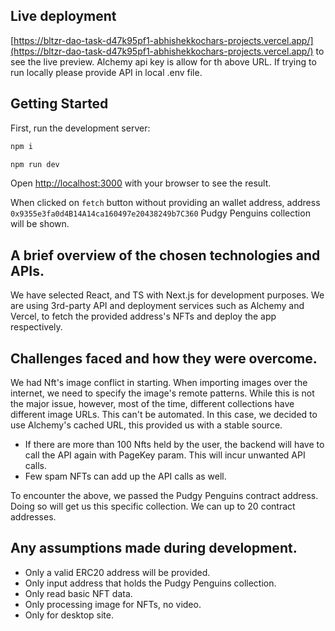 ## Live deployment 
[https://bltzr-dao-task-d47k95pf1-abhishekkochars-projects.vercel.app/](https://bltzr-dao-task-d47k95pf1-abhishekkochars-projects.vercel.app/) to see the live preview.
Alchemy api key is allow for th above URL. If trying to run locally please provide API in local .env file.

## Getting Started
First, run the development server:

```bash
npm i

npm run dev
```
Open [http://localhost:3000](http://localhost:3000) with your browser to see the result.

When clicked on `fetch` button without providing an wallet address, address `0x9355e3fa0d4B14A14ca160497e20438249b7C360` Pudgy Penguins collection will be shown. 

## A brief overview of the chosen technologies and APIs.

We have selected React, and TS with Next.js for development purposes. We are using 3rd-party API and deployment services such as Alchemy and Vercel, to fetch the provided address's NFTs and deploy the app respectively.

## Challenges faced and how they were overcome.

We had Nft's image conflict in starting. When importing images over the internet, we need to specify the image's remote patterns. While this is not the major issue, however, most of the time, different collections have different image URLs. This can't be automated. In this case, we decided to use Alchemy's cached URL, this provided us with a stable source.

- If there are more than 100 Nfts held by the user, the backend will have to call the API again with PageKey param. This will incur unwanted API calls.
- Few spam NFTs can add up the API calls as well.

To encounter the above, we passed the Pudgy Penguins contract address. Doing so will get us this specific collection. We can up to 20 contract addresses.


## Any assumptions made during development.
- Only a valid ERC20 address will be provided.
- Only input address that holds the Pudgy Penguins collection.
- Only read basic NFT data.
- Only processing image for NFTs, no video.
- Only for desktop site.
